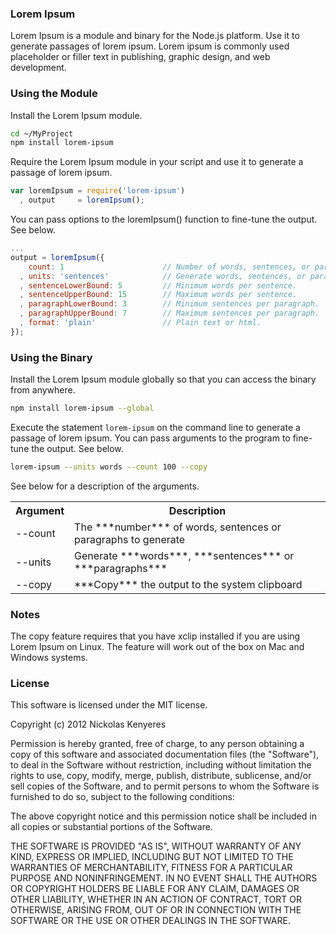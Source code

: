 ### Lorem Ipsum

Lorem Ipsum is a module and binary for the Node.js platform. Use it to generate passages of lorem ipsum. Lorem ipsum is commonly used placeholder or filler text in publishing, graphic design, and web development.

### Using the Module

Install the Lorem Ipsum module.

```bash
cd ~/MyProject
npm install lorem-ipsum
```

Require the Lorem Ipsum module in your script and use it to generate a passage of lorem ipsum.

```javascript
var loremIpsum = require('lorem-ipsum')
  , output     = loremIpsum();
```

You can pass options to the loremIpsum() function to fine-tune the output. See below.

```javascript
...
output = loremIpsum({
    count: 1                      // Number of words, sentences, or paragraphs to generate.
  , units: 'sentences'            // Generate words, sentences, or paragraphs.
  , sentenceLowerBound: 5         // Minimum words per sentence.
  , sentenceUpperBound: 15        // Maximum words per sentence.
  , paragraphLowerBound: 3        // Minimum sentences per paragraph.
  , paragraphUpperBound: 7        // Maximum sentences per paragraph.
  , format: 'plain'               // Plain text or html.
});
```

### Using the Binary

Install the Lorem Ipsum module globally so that you can access the binary from anywhere.

```bash
npm install lorem-ipsum --global
```

Execute the statement `lorem-ipsum` on the command line to generate a passage of lorem ipsum. You can pass arguments to the program to fine-tune the output. See below.

```bash
lorem-ipsum --units words --count 100 --copy
```

See below for a description of the arguments.

<table>
  <tr>
    <th>Argument</th>
    <th>Description</th>
  </tr>
  <tr>
    <td>--count</td>
    <td>The ***number*** of words, sentences or paragraphs to generate</td>
  </tr>
  <tr>
    <td>--units</td>
    <td>Generate ***words***, ***sentences*** or ***paragraphs***</td>
  </tr>
  <tr>
    <td>--copy</td>
    <td>***Copy*** the output to the system clipboard</td>
  </tr>
</table>

### Notes

The copy feature requires that you have xclip installed if you are using Lorem Ipsum on Linux. The feature will work out of the box on Mac and Windows systems.

### License

This software is licensed under the MIT license.

Copyright (c) 2012 Nickolas Kenyeres

Permission is hereby granted, free of charge, to any person obtaining a copy of this software and associated documentation files (the "Software"), to deal in the Software without restriction, including without limitation the rights to use, copy, modify, merge, publish, distribute, sublicense, and/or sell copies of the Software, and to permit persons to whom the Software is furnished to do so, subject to the following conditions:

The above copyright notice and this permission notice shall be included in all copies or substantial portions of the Software.

THE SOFTWARE IS PROVIDED "AS IS", WITHOUT WARRANTY OF ANY KIND, EXPRESS OR IMPLIED, INCLUDING BUT NOT LIMITED TO THE WARRANTIES OF MERCHANTABILITY, FITNESS FOR A PARTICULAR PURPOSE AND NONINFRINGEMENT. IN NO EVENT SHALL THE AUTHORS OR COPYRIGHT HOLDERS BE LIABLE FOR ANY CLAIM, DAMAGES OR OTHER LIABILITY, WHETHER IN AN ACTION OF CONTRACT, TORT OR OTHERWISE, ARISING FROM, OUT OF OR IN CONNECTION WITH THE SOFTWARE OR THE USE OR OTHER DEALINGS IN THE SOFTWARE.